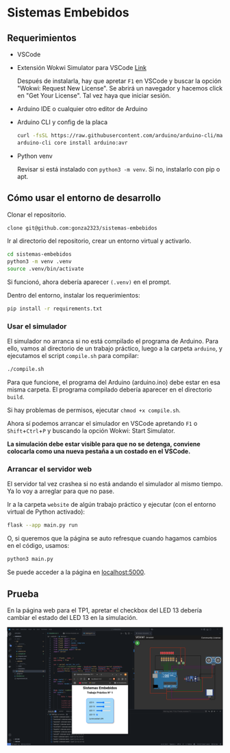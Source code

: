 # Sistemas Embebidos

## Requerimientos

- VSCode

- Extensión Wokwi Simulator para VSCode [Link](https://marketplace.visualstudio.com/items?itemName=wokwi.wokwi-vscode)
    
    Después de instalarla, hay que apretar `F1` en VSCode y buscar la opción "Wokwi: Request New License". Se abrirá un navegador y hacemos click en "Get Your License". Tal vez haya que iniciar sesión.

- Arduino IDE o cualquier otro editor de Arduino

- Arduino CLI y config de la placa
    ```bash
    curl -fsSL https://raw.githubusercontent.com/arduino/arduino-cli/master/install.sh | BINDIR=~/.local/bin sh
    arduino-cli core install arduino:avr
    ```

- Python venv

    Revisar si está instalado con `python3 -m venv`. Si no, instalarlo con pip o apt.


## Cómo usar el entorno de desarrollo

Clonar el repositorio.

```bash
clone git@github.com:gonza2323/sistemas-embebidos
```

Ir al directorio del repositorio, crear un entorno virtual y activarlo.

```bash
cd sistemas-embebidos
python3 -m venv .venv
source .venv/bin/activate
```

Si funcionó, ahora debería aparecer `(.venv)` en el prompt.

Dentro del entorno, instalar los requerimientos:

```bash
pip install -r requirements.txt
```

### Usar el simulador

El simulador no arranca si no está compilado el programa de Arduino. Para ello, vamos al directorio de un trabajo práctico, luego a la carpeta `arduino`, y ejecutamos el script `compile.sh` para compilar:

```bash
./compile.sh
```

Para que funcione, el programa del Arduino (arduino.ino) debe estar en esa misma carpeta. El programa compilado debería aparecer en el directorio `build`.

Si hay problemas de permisos, ejecutar `chmod +x compile.sh`.

Ahora sí podemos arrancar el simulador en VSCode apretando `F1` o `Shift`+`Ctrl`+`P` y buscando la opción Wokwi: Start Simulator.

**La simulación debe estar visible para que no se detenga, conviene colocarla como una nueva pestaña a un costado en el VSCode.**


### Arrancar el servidor web

El servidor tal vez crashea si no está andando el simulador al mismo tiempo. Ya lo voy a arreglar para que no pase.

Ir a la carpeta `website` de algún trabajo práctico y ejecutar (con el entorno virtual de Python activado):

```bash
flask --app main.py run
```

O, si queremos que la página se auto refresque cuando hagamos cambios en el código, usamos:
```bash
python3 main.py
```

Se puede acceder a la página en [localhost:5000](localhost:5000).

## Prueba

En la página web para el TP1, apretar el checkbox del LED 13 debería cambiar el estado del LED 13 en la simulación.

![screenshot del entorno](./img/screenshot.png)
